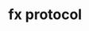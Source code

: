 # fx protocol


























































































